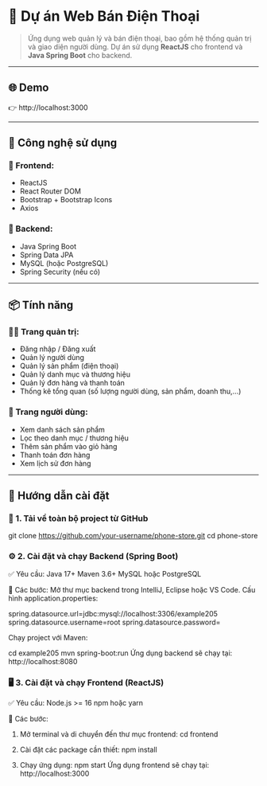 # 📱 Dự án Web Bán Điện Thoại

> Ứng dụng web quản lý và bán điện thoại, bao gồm hệ thống quản trị và giao diện người dùng. Dự án sử dụng **ReactJS** cho frontend và **Java Spring Boot** cho backend.

-------------------------------------------------------------------------------------
## 🌐 Demo 
👉 http://localhost:3000 

-------------------------------------------------------------------------------------
## 🧩 Công nghệ sử dụng

### 🔹 Frontend:
- ReactJS
- React Router DOM
- Bootstrap + Bootstrap Icons
- Axios

### 🔹 Backend:
- Java Spring Boot
- Spring Data JPA
- MySQL (hoặc PostgreSQL)
- Spring Security (nếu có)

-------------------------------------------------------------------------------------

## 📦 Tính năng

### 👨‍💻 Trang quản trị:
- Đăng nhập / Đăng xuất
- Quản lý người dùng
- Quản lý sản phẩm (điện thoại)
- Quản lý danh mục và thương hiệu
- Quản lý đơn hàng và thanh toán
- Thống kê tổng quan (số lượng người dùng, sản phẩm, doanh thu,...)

### 👤 Trang người dùng:
- Xem danh sách sản phẩm
- Lọc theo danh mục / thương hiệu
- Thêm sản phẩm vào giỏ hàng
- Thanh toán đơn hàng
- Xem lịch sử đơn hàng

-------------------------------------------------------------------------------------

## 🚀 Hướng dẫn cài đặt 

### 🔧 1. Tải về toàn bộ project từ GitHub

git clone https://github.com/your-username/phone-store.git
cd phone-store

### ⚙️ 2. Cài đặt và chạy Backend (Spring Boot)
✅ Yêu cầu:
Java 17+
Maven 3.6+
MySQL hoặc PostgreSQL

📍 Các bước:
Mở thư mục backend trong IntelliJ, Eclipse hoặc VS Code.
Cấu hình application.properties:

spring.datasource.url=jdbc:mysql://localhost:3306/example205
spring.datasource.username=root
spring.datasource.password=

Chạy project với Maven:

cd example205
mvn spring-boot:run
Ứng dụng backend sẽ chạy tại: http://localhost:8080

### 🖥️ 3. Cài đặt và chạy Frontend (ReactJS)
✅ Yêu cầu:
Node.js >= 16
npm hoặc yarn

📍 Các bước:
1. Mở terminal và di chuyển đến thư mục frontend:
cd frontend

2. Cài đặt các package cần thiết:
npm install

3. Chạy ứng dụng:
npm start
Ứng dụng frontend sẽ chạy tại: http://localhost:3000